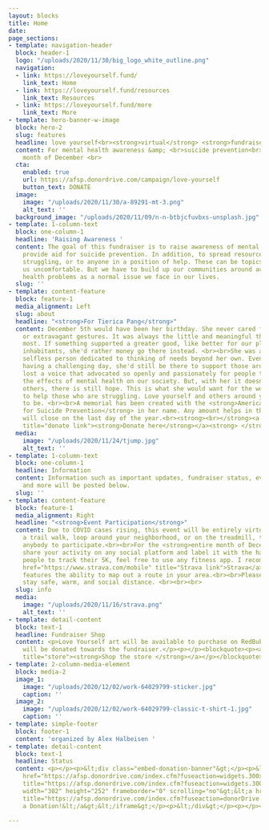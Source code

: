 ```yaml
---
layout: blocks
title: Home
date: 
page_sections:
- template: navigation-header
  block: header-1
  logo: "/uploads/2020/11/30/big_logo_white_outline.png"
  navigation:
  - link: https://loveyourself.fund/
    link_text: Home
  - link: https://loveyourself.fund/resources
    link_text: Resources
  - link: https://loveyourself.fund/more
    link_text: More
- template: hero-banner-w-image
  block: hero-2
  slug: features
  headline: love yourself<br><strong>virtual</strong> <strong>fundraiser walk</strong>
  content: For mental health awareness &amp; <br>suicide prevention<br><br>For the
    month of December <br>
  cta:
    enabled: true
    url: https://afsp.donordrive.com/campaign/love-yourself
    button_text: DONATE
  image:
    image: "/uploads/2020/11/30/a-89291-mt-3.png"
    alt_text: ''
  background_image: "/uploads/2020/11/09/n-n-btbjcfuvbxs-unsplash.jpg"
- template: 1-column-text
  block: one-column-1
  headline: 'Raising Awareness '
  content: The goal of this fundraiser is to raise awareness of mental health and
    provide aid for suicide prevention. In addition, to spread resources to those
    struggling, or to anyone in a position of help. These can be topics that make
    us uncomfortable. But we have to build up our communities around accepting mental
    health problems as a normal issue we face in our lives.
  slug: ''
- template: content-feature
  block: feature-1
  media_alignment: Left
  slug: about
  headline: "<strong>For Tierica Pang</strong>"
  content: December 5th would have been her birthday. She never cared for material
    or extravagant gestures. It was always the little and meaningful things she appreciated
    most. If something supported a greater good, like better for our planet or its
    inhabitants, she'd rather money go there instead. <br><br>She was an incredibly
    selfless person dedicated to thinking of needs beyond her own. Even if she were
    having a challenging day, she'd still be there to support those around her. <br><br>We
    lost a voice that advocated so openly and passionately for people to recognize
    the effects of mental health on our society. But, with her it doesn't end. For
    others, there is still hope. This is what she would want for the world; fighting
    to help those who are struggling. Love yourself and others around you. Continue
    to be. <br><br>A memorial has been created with the <strong>American Foundation
    for Suicide Prevention</strong> in her name. Any amount helps in this cause.<br><br>Donations
    will close on the last day of the year.<br><strong><br></strong><a href="https://afsp.donordrive.com/campaign/love-yourself"
    title="donate link"><strong>Donate here</strong></a><strong> </strong><br>
  media:
    image: "/uploads/2020/11/24/tjump.jpg"
    alt_text: ''
- template: 1-column-text
  block: one-column-1
  headline: Information
  content: Information such as important updates, fundraiser status, event details,
    and more will be posted below.
  slug: ''
- template: content-feature
  block: feature-1
  media_alignment: Right
  headline: "<strong>Event Participation</strong>"
  content: Due to COVID cases rising, this event will be entirely virtual. By either
    a trail walk, loop around your neighborhood, or on the treadmill, this will allow
    anybody to participate.<br><br>For the <strong>entire month of December</strong>,
    share your activity on any social platform and label it with the hashtag <strong>#LoveYourself2020</strong>.<br><br>For
    people to track their 5K, feel free to use any fitness app. I recommend the <a
    href="https://www.strava.com/mobile" title="Strava link">Strava</a> app, which
    features the ability to map out a route in your area.<br><br>Please remember to
    stay safe, warm, and social distance. <br><br><br>
  slug: info
  media:
    image: "/uploads/2020/11/16/strava.png"
    alt_text: ''
- template: detail-content
  block: text-1
  headline: Fundraiser Shop
  content: <p>Love Yourself art will be available to purchase on RedBubble. All profits
    will be donated towards the fundraiser.</p><p></p><blockquote><p><a href="https://www.redbubble.com/people/alexhalbeisen/shop?asc=u"
    title="store"><strong>Shop the store </strong></a></p></blockquote>
- template: 2-column-media-element
  block: media-2
  image_1:
    image: "/uploads/2020/12/02/work-64029799-sticker.jpg"
    caption: ''
  image_2:
    image: "/uploads/2020/12/02/work-64029799-classic-t-shirt-1.jpg"
    caption: ''
- template: simple-footer
  block: footer-1
  content: 'organized by Alex Halbeisen '
- template: detail-content
  block: text-1
  headline: Status
  content: <p></p><p>&lt;div class="embed-donation-banner"&gt;</p><p>&lt;iframe class="embed-donation-button"</p><p>src="<a
    href="https://afsp.donordrive.com/index.cfm?fuseaction=widgets.300x250thermo&amp;participantID=2378633"
    title="https://afsp.donordrive.com/index.cfm?fuseaction=widgets.300x250thermo&amp;participantID=2378633">https://afsp.donordrive.com/index.cfm?fuseaction=widgets.300x250thermo&amp;participantID=2378633</a>"
    width="302" height="252" frameborder="0" scrolling="no"&gt;&lt;a href="<a href="https://afsp.donordrive.com/index.cfm?fuseaction=donorDrive.personalCampaign&amp;participantID=2378633"
    title="https://afsp.donordrive.com/index.cfm?fuseaction=donorDrive.personalCampaign&amp;participantID=2378633">https://afsp.donordrive.com/index.cfm?fuseaction=donorDrive.personalCampaign&amp;participantID=2378633</a>"&gt;Make
    a Donation!&lt;/a&gt;&lt;/iframe&gt;</p><p>&lt;/div&gt;</p><p></p><p></p><p></p><p></p><p></p><p></p><p></p><p></p><p></p><p></p>

---
```

